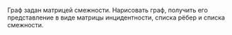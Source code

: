 Граф задан матрицей смежности. Нарисовать граф, получить его представление в виде матрицы инцидентности, списка рёбер и списка смежности.
